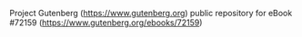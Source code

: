 Project Gutenberg (https://www.gutenberg.org) public repository
for eBook #72159 (https://www.gutenberg.org/ebooks/72159)
